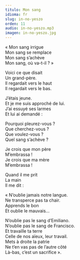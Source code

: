 ```yaml
---
titulo: Mon sang
idioma: fr
slug: in-no-yeszo
orden: 11
audio: in-no-yeszo.mp3
imagen: in-no-yeszo.jpg
---
```


« Mon sang irrigue<br>
Mon sang se remplace<br>
Mon sang s’achève<br>
Mon sang, où va-t-il ? »<br>

Voici ce que disait<br>
Un grand-père.<br>
Il regardait vers le haut<br>
Il regardait vers le bas.<br>

J’étais jeune.<br>
Et je me suis approché de lui.<br>
J’ai essuyé ses larmes<br>
Et lui ai demandé :<br>

Pourquoi pleurez-vous ?<br>
Que cherchez-vous ?<br>
Que voulez-vous ?<br>
Quel sang s’achève ?<br>

Je crois que mon père<br>
M’embrassa !<br>
Je crois que ma mère<br>
M’embrassa !<br>

Quand il me prit<br>
La main<br>
Il me dit :<br>

« N’oublie jamais notre langue.<br>
Ne transperce pas ta chair.<br>
Apprends le bon<br>
Et oublie le mauvais…<br>

N’oublie pas le sang d’Emiliano.<br>
N’oublie pas le sang de Francisco.<br>
Et travaille ta terre<br>
Celle de nos aïeux, leur travail.<br>
Mets à droite la patrie<br>
Ne t’en vas pas de l’autre côté<br>
Là-bas, c’est un sacrifice ».<br>

